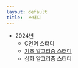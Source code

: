 ```yaml
---
layout: default
title:  스터디
---
```


- 2024년
  - C언어 스터디
  - [기초 알고리즘 스터디](/post/study_beginner.md)
  - 심화 알고리즘 스터디